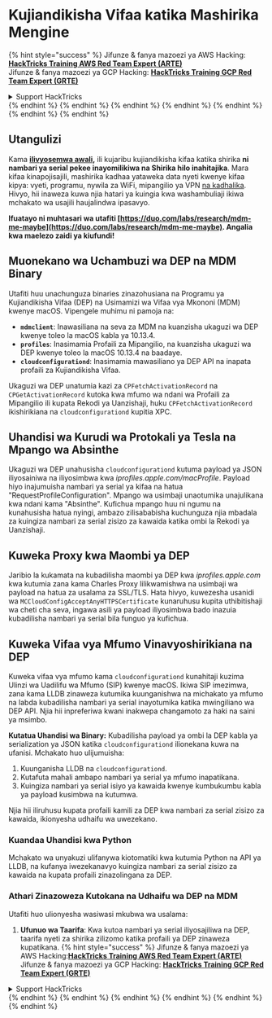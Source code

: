 # Kujiandikisha Vifaa katika Mashirika Mengine

{% hint style="success" %}
Jifunze & fanya mazoezi ya AWS Hacking:<img src="/.gitbook/assets/arte.png" alt="" data-size="line">[**HackTricks Training AWS Red Team Expert (ARTE)**](https://training.hacktricks.xyz/courses/arte)<img src="/.gitbook/assets/arte.png" alt="" data-size="line">\
Jifunze & fanya mazoezi ya GCP Hacking: <img src="/.gitbook/assets/grte.png" alt="" data-size="line">[**HackTricks Training GCP Red Team Expert (GRTE)**<img src="/.gitbook/assets/grte.png" alt="" data-size="line">](https://training.hacktricks.xyz/courses/grte)

<details>

<summary>Support HackTricks</summary>

* Angalia [**mpango wa usajili**](https://github.com/sponsors/carlospolop)!
* **Jiunge na** 💬 [**kikundi cha Discord**](https://discord.gg/hRep4RUj7f) au [**kikundi cha telegram**](https://t.me/peass) au **tufuatilie** kwenye **Twitter** 🐦 [**@hacktricks\_live**](https://twitter.com/hacktricks\_live)**.**
* **Shiriki mbinu za hacking kwa kuwasilisha PRs kwa** [**HackTricks**](https://github.com/carlospolop/hacktricks) na [**HackTricks Cloud**](https://github.com/carlospolop/hacktricks-cloud) repos za github.

</details>
{% endhint %}
{% endhint %}
{% endhint %}
{% endhint %}
{% endhint %}
{% endhint %}
{% endhint %}

## Utangulizi

Kama [**ilivyosemwa awali**](./#what-is-mdm-mobile-device-management)**,** ili kujaribu kujiandikisha kifaa katika shirika **ni nambari ya serial pekee inayomilikiwa na Shirika hilo inahitajika**. Mara kifaa kinapojisajili, mashirika kadhaa yataweka data nyeti kwenye kifaa kipya: vyeti, programu, nywila za WiFi, mipangilio ya VPN [na kadhalika](https://developer.apple.com/enterprise/documentation/Configuration-Profile-Reference.pdf).\
Hivyo, hii inaweza kuwa njia hatari ya kuingia kwa washambuliaji ikiwa mchakato wa usajili haujalindwa ipasavyo.

**Ifuatayo ni muhtasari wa utafiti [https://duo.com/labs/research/mdm-me-maybe](https://duo.com/labs/research/mdm-me-maybe). Angalia kwa maelezo zaidi ya kiufundi!**

## Muonekano wa Uchambuzi wa DEP na MDM Binary

Utafiti huu unachunguza binaries zinazohusiana na Programu ya Kujiandikisha Vifaa (DEP) na Usimamizi wa Vifaa vya Mkononi (MDM) kwenye macOS. Vipengele muhimu ni pamoja na:

- **`mdmclient`**: Inawasiliana na seva za MDM na kuanzisha ukaguzi wa DEP kwenye toleo la macOS kabla ya 10.13.4.
- **`profiles`**: Inasimamia Profaili za Mipangilio, na kuanzisha ukaguzi wa DEP kwenye toleo la macOS 10.13.4 na baadaye.
- **`cloudconfigurationd`**: Inasimamia mawasiliano ya DEP API na inapata profaili za Kujiandikisha Vifaa.

Ukaguzi wa DEP unatumia kazi za `CPFetchActivationRecord` na `CPGetActivationRecord` kutoka kwa mfumo wa ndani wa Profaili za Mipangilio ili kupata Rekodi ya Uanzishaji, huku `CPFetchActivationRecord` ikishirikiana na `cloudconfigurationd` kupitia XPC.

## Uhandisi wa Kurudi wa Protokali ya Tesla na Mpango wa Absinthe

Ukaguzi wa DEP unahusisha `cloudconfigurationd` kutuma payload ya JSON iliyosainiwa na iliyosimbwa kwa _iprofiles.apple.com/macProfile_. Payload hiyo inajumuisha nambari ya serial ya kifaa na hatua "RequestProfileConfiguration". Mpango wa usimbaji unaotumika unajulikana kwa ndani kama "Absinthe". Kufichua mpango huu ni ngumu na kunahusisha hatua nyingi, ambazo zilisababisha kuchunguza njia mbadala za kuingiza nambari za serial zisizo za kawaida katika ombi la Rekodi ya Uanzishaji.

## Kuweka Proxy kwa Maombi ya DEP

Jaribio la kukamata na kubadilisha maombi ya DEP kwa _iprofiles.apple.com_ kwa kutumia zana kama Charles Proxy lilikwamishwa na usimbaji wa payload na hatua za usalama za SSL/TLS. Hata hivyo, kuwezesha usanidi wa `MCCloudConfigAcceptAnyHTTPSCertificate` kunaruhusu kupita uthibitishaji wa cheti cha seva, ingawa asili ya payload iliyosimbwa bado inazuia kubadilisha nambari ya serial bila funguo ya kufichua.

## Kuweka Vifaa vya Mfumo Vinavyoshirikiana na DEP

Kuweka vifaa vya mfumo kama `cloudconfigurationd` kunahitaji kuzima Ulinzi wa Uadilifu wa Mfumo (SIP) kwenye macOS. Ikiwa SIP imezimwa, zana kama LLDB zinaweza kutumika kuunganishwa na michakato ya mfumo na labda kubadilisha nambari ya serial inayotumika katika mwingiliano wa DEP API. Njia hii inpreferiwa kwani inakwepa changamoto za haki na saini ya msimbo.

**Kutatua Uhandisi wa Binary:**
Kubadilisha payload ya ombi la DEP kabla ya serialization ya JSON katika `cloudconfigurationd` ilionekana kuwa na ufanisi. Mchakato huo ulijumuisha:

1. Kuunganisha LLDB na `cloudconfigurationd`.
2. Kutafuta mahali ambapo nambari ya serial ya mfumo inapatikana.
3. Kuingiza nambari ya serial isiyo ya kawaida kwenye kumbukumbu kabla ya payload kusimbwa na kutumwa.

Njia hii iliruhusu kupata profaili kamili za DEP kwa nambari za serial zisizo za kawaida, ikionyesha udhaifu wa uwezekano.

### Kuandaa Uhandisi kwa Python

Mchakato wa unyakuzi ulifanywa kiotomatiki kwa kutumia Python na API ya LLDB, na kufanya iwezekanavyo kuingiza nambari za serial zisizo za kawaida na kupata profaili zinazolingana za DEP.

### Athari Zinazoweza Kutokana na Udhaifu wa DEP na MDM

Utafiti huo ulionyesha wasiwasi mkubwa wa usalama:

1. **Ufunuo wa Taarifa**: Kwa kutoa nambari ya serial iliyosajiliwa na DEP, taarifa nyeti za shirika zilizomo katika profaili ya DEP zinaweza kupatikana.
{% hint style="success" %}
Jifunze & fanya mazoezi ya AWS Hacking:<img src="/.gitbook/assets/arte.png" alt="" data-size="line">[**HackTricks Training AWS Red Team Expert (ARTE)**](https://training.hacktricks.xyz/courses/arte)<img src="/.gitbook/assets/arte.png" alt="" data-size="line">\
Jifunze & fanya mazoezi ya GCP Hacking: <img src="/.gitbook/assets/grte.png" alt="" data-size="line">[**HackTricks Training GCP Red Team Expert (GRTE)**<img src="/.gitbook/assets/grte.png" alt="" data-size="line">](https://training.hacktricks.xyz/courses/grte)

<details>

<summary>Support HackTricks</summary>

* Angalia [**mpango wa usajili**](https://github.com/sponsors/carlospolop)!
* **Jiunge na** 💬 [**kikundi cha Discord**](https://discord.gg/hRep4RUj7f) au [**kikundi cha telegram**](https://t.me/peass) au **tufuatilie** kwenye **Twitter** 🐦 [**@hacktricks\_live**](https://twitter.com/hacktricks\_live)**.**
* **Shiriki mbinu za hacking kwa kuwasilisha PRs kwa** [**HackTricks**](https://github.com/carlospolop/hacktricks) na [**HackTricks Cloud**](https://github.com/carlospolop/hacktricks-cloud) repos za github.

</details>
{% endhint %}
</details>
{% endhint %}
</details>
{% endhint %}
</details>
{% endhint %}
</details>
{% endhint %}
</details>
{% endhint %}
